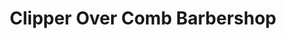---
title: "Clipper Over Comb Barbershop"
url: /denver/clipper-over-comb-barbershop/
shop: hairdresser
---